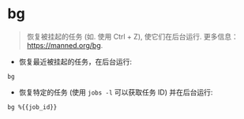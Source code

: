 # bg

> 恢复被挂起的任务 (如. 使用 Ctrl + Z), 使它们在后台运行.
> 更多信息： <https://manned.org/bg>.

- 恢复最近被挂起的任务，在后台运行:

`bg`

- 恢复特定的任务 (使用 `jobs -l` 可以获取任务 ID) 并在后台运行:

`bg %{{job_id}}`
